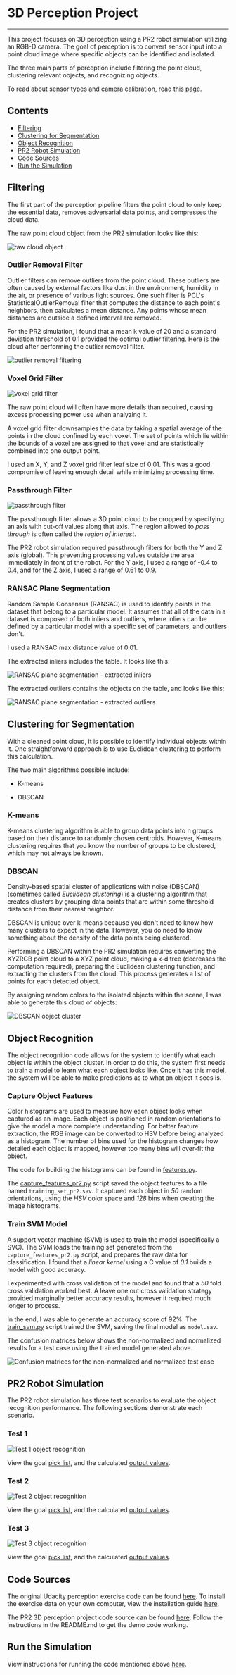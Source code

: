 [//]: # (Image References)
[pipeline_0_raw_cloud]: ./misc/pipeline_0_raw_cloud.png
[pipeline_1_outlier_removal_filter]: ./misc/pipeline_1_outlier_removal_filter.png
[pipeline_2_voxel_grid_filter]: ./misc/pipeline_2_voxel_grid_filter.png
[pipeline_3_passthrough_filter]: ./misc/pipeline_3_passthrough_filter.png
[pipeline_4_extracted_inliers]: ./misc/pipeline_4_extracted_inliers.png
[pipeline_5_extracted_outliers]: ./misc/pipeline_5_extracted_outliers.png
[dbscan_object_cluster]: ./misc/dbscan_objeect_cluster.png
[confusion_matrices]: ./misc/confusion_matrices.png
[test_1_object_recognition]: ./misc/test_1_object_recognition.png
[test_2_object_recognition]: ./misc/test_2_object_recognition.png
[test_3_object_recognition]: ./misc/test_3_object_recognition.png

# 3D Perception Project
---

This project focuses on 3D perception using a PR2 robot simulation utilizing an RGB-D camera. The goal of perception is to convert sensor input into a point cloud image where specific objects can be identified and isolated.

The three main parts of perception include filtering the point cloud, clustering relevant objects, and recognizing objects.

To read about sensor types and camera calibration, read [this](Sensor_Types.md) page.

## Contents

- [Filtering](#filtering)
- [Clustering for Segmentation](#clustering-for-segmentation)
- [Object Recognition](#object-recognition)
- [PR2 Robot Simulation](#pr2-robot-simulation)
- [Code Sources](#code-sources)
- [Run the Simulation](#run-the-simulation)

## Filtering

The first part of the perception pipeline filters the point cloud to only keep the essential data, removes adversarial data points, and compresses the cloud data.

The raw point cloud object from the PR2 simulation looks like this:

![raw cloud object][pipeline_0_raw_cloud]

### Outlier Removal Filter

Outlier filters can remove outliers from the point cloud. These outliers are often caused by external factors like dust in the environment, humidity in the air, or presence of various light sources. One such filter is PCL's StatisticalOutlierRemoval filter that computes the distance to each point's neighbors, then calculates a mean distance. Any points whose mean distances are outside a defined interval are removed.

For the PR2 simulation, I found that a mean k value of 20 and a standard deviation threshold of 0.1 provided the optimal outlier filtering. Here is the cloud after performing the outlier removal filter.

![outlier removal filtering][pipeline_1_outlier_removal_filter]

### Voxel Grid Filter

![voxel grid filter][pipeline_2_voxel_grid_filter]

The raw point cloud will often have more details than required, causing excess processing power use when analyzing it.

A voxel grid filter downsamples the data by taking a spatial average of the points in the cloud confined by each voxel. The set of points which lie within the bounds of a voxel are assigned to that voxel and are statistically combined into one output point.

I used an X, Y, and Z voxel grid filter leaf size of 0.01. This was a good compromise of leaving enough detail while minimizing processing time.

### Passthrough Filter

![passthrough filter][pipeline_3_passthrough_filter]

The passthrough filter allows a 3D point cloud to be cropped by specifying an axis with cut-off values along that axis. The region allowed to *pass through* is often called the *region of interest*.

The PR2 robot simulation required passthrough filters for both the Y and Z axis (global). This preventing processing values outside the area immediately in front of the robot. For the Y axis, I used a range of -0.4 to 0.4, and for the Z axis, I used a range of 0.61 to 0.9.

### RANSAC Plane Segmentation

Random Sample Consensus (RANSAC) is used to identify points in the dataset that belong to a particular model. It assumes that all of the data in a dataset is composed of both inliers and outliers, where inliers can be defined by a particular model with a specific set of parameters, and outliers don't.

I used a RANSAC max distance value of 0.01.

The extracted inliers includes the table. It looks like this:

![RANSAC plane segmentation - extracted inliers][pipeline_4_extracted_inliers]

The extracted outliers contains the objects on the table, and looks like this:

![RANSAC plane segmentation - extracted outliers][pipeline_5_extracted_outliers]

## Clustering for Segmentation

With a cleaned point cloud, it is possible to identify individual objects within it. One straightforward approach is to use Euclidean clustering to perform this calculation.

The two main algorithms possible include:

- K-means

- DBSCAN

### K-means

K-means clustering algorithm is able to group data points into n groups based on their distance to randomly chosen centroids. However, K-means clustering requires that you know the number of groups to be clustered, which may not always be known.

### DBSCAN

Density-based spatial cluster of applications with noise (DBSCAN) (sometimes called *Euclidean clustering*) is a clustering algorithm that creates clusters by grouping data points that are within some threshold distance from their nearest neighbor.

DBSCAN is unique over k-means because you don't need to know how many clusters to expect in the data. However, you do need to know something about the density of the data points being clustered.

Performing a DBSCAN within the PR2 simulation requires converting the XYZRGB point cloud to a XYZ point cloud, making a k-d tree (decreases the computation required), preparing the Euclidean clustering function, and extracting the clusters from the cloud. This process generates a list of points for each detected object.

By assigning random colors to the isolated objects within the scene, I was able to generate this cloud of objects:

![DBSCAN object cluster][dbscan_object_cluster]

## Object Recognition

The object recognition code allows for the system to identify what each object is within the object cluster. In order to do this, the system first needs to train a model to learn what each object looks like. Once it has this model, the system will be able to make predictions as to what an object it sees is.

### Capture Object Features

Color histograms are used to measure how each object looks when captured as an image. Each object is positioned in random orientations to give the model a more complete understanding. For better feature extraction, the RGB image can be converted to HSV before being analyzed as a histogram. The number of bins used for the histogram changes how detailed each object is mapped, however too many bins will over-fit the object.

The code for building the histograms can be found in [features.py](PR2-Project/sensor_stick/src/sensor_stick/features.py).

The [capture_features_pr2.py](PR2-Project/sensor_stick/scripts/capture_features_pr2.py) script saved the object features to a file named `training_set_pr2.sav`. It captured each object in *50* random orientations, using the *HSV* color space and *128* bins when creating the image histograms.

### Train SVM Model

A support vector machine (SVM) is used to train the model (specifically a SVC). The SVM loads the training set generated from the `capture_features_pr2.py` script, and prepares the raw data for classification. I found that a *linear kernel* using a C value of *0.1* builds a model with good accuracy.

I experimented with cross validation of the model and found that a *50* fold cross validation worked best. A leave one out cross validation strategy provided marginally better accuracy results, however it required much longer to process.

In the end, I was able to generate an accuracy score of 92%. The [train_svm.py](PR2-Project/RoboND-Perception-Project/pr2_robot/scripts/train_svm.py) script trained the SVM, saving the final model as `model.sav`.

The confusion matrices below shows the non-normalized and normalized results for a test case using the trained model generated above.

![Confusion matrices for the non-normalized and normalized test case][confusion_matrices]

## PR2 Robot Simulation

The PR2 robot simulation has three test scenarios to evaluate the object recognition performance. The following sections demonstrate each scenario.

### Test 1

![Test 1 object recognition][test_1_object_recognition]

View the goal [pick list](PR2-Project/RoboND-Perception-Project/pr2_robot/config/pick_list_1.yaml), and the calculated [output values](PR2-Project/RoboND-Perception-Project/pr2_robot/scripts/output_1.yaml).

### Test 2

![Test 2 object recognition][test_2_object_recognition]

View the goal [pick list](PR2-Project/RoboND-Perception-Project/pr2_robot/config/pick_list_2.yaml), and the calculated [output values](PR2-Project/RoboND-Perception-Project/pr2_robot/scripts/output_2.yaml).

### Test 3

![Test 3 object recognition][test_3_object_recognition]

View the goal [pick list](PR2-Project/RoboND-Perception-Project/pr2_robot/config/pick_list_3.yaml), and the calculated [output values](PR2-Project/RoboND-Perception-Project/pr2_robot/scripts/output_3.yaml).

## Code Sources

The original Udacity perception exercise code can be found [here](https://github.com/udacity/RoboND-Perception-Exercises). To install the exercise data on your own computer, view the installation guide [here](Install_Guide.md).

The PR2 3D perception project code source can be found [here](https://github.com/udacity/RoboND-Perception-Project). Follow the instructions in the README.md to get the demo code working.

## Run the Simulation

View instructions for running the code mentioned above [here](PR2-Project/RoboND-Perception-Project/pr2_robot/scripts/README.md).
